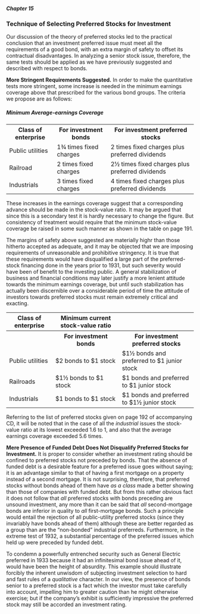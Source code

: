 ##### Chapter 15

### Technique of Selecting Preferred Stocks for Investment

Our discussion of the theory of preferred stocks led to the practical conclusion that an investment preferred issue must meet all the requirements of a good bond, with an extra margin of safety to offset its contractual disadvantages. In analyzing a senior stock issue, therefore, the same tests should be applied as we have previously suggested and described with respect to bonds.

**More Stringent Requirements Suggested.** In order to make the quantitative tests more stringent, some increase is needed in the minimum earnings coverage above that prescribed for the various bond groups. The criteria we propose are as follows:

##### Minimum Average-earnings Coverage

<table>
  <tr>
    <th>Class of enterprise</th>
    <th>For investment bonds</th>
    <th>For investment preferred stocks</th>
  </tr>
  <tr>
    <td>Public utilities</td>
    <td>1¾ times fixed charges</td>
    <td>2 times fixed charges plus preferred dividends</td>
  </tr>
  <tr>
    <td>Railroad</td>
    <td>2 times fixed charges</td>
    <td>2½ times fixed charges plus preferred dividends</td>
  </tr>
  <tr>
    <td>Industrials</td>
    <td>3 times fixed charges</td>
    <td>4 times fixed charges plus preferred dividends</td>
  </tr>
</table>

These increases in the earnings coverage suggest that a corresponding advance should be made in the stock-value ratio. It may be argued that since this is a secondary test it is hardly necessary to change the figure. But consistency of treatment would require that the minimum stock-value coverage be raised in some such manner as shown in the table on page 191.

The margins of safety above suggested are materially highr than those hitherto accepted as adequate, and it may be objected that we are imposing requirements of unreasonable and prohibitive stringency. It is true that these requirements would have disqualified a large part of the preferred-stock financing done in the years prior to 1931, but such severity would have been of benefit to the investing public. A general stabilization of business and financial conditions may later justify a more lenient attitude towards the minimum earnings coverage, but until such stabilization has actually been discernible over a considerable period of time the attitude of investors towards preferred stocks must remain extremely critical and exacting.

<table>
  <tr>
    <th>Class of enterprise</th>
    <th>Minimum current stock-value ratio</th>
    <th>&nbsp;</th>
  </tr>
  <tr>
    <th>&nbsp;</th>
    <th>For investment bonds</th>
    <th>For investment preferred stocks</th>
  </tr>
  <tr>
    <td>Public utilities</td>
    <td>$2 bonds to $1 stock</td>
    <td>$1½ bonds and preferred to $1 junior stock</td>
  </tr>
  <tr>
    <td>Railroads</td>
    <td>$1½ bonds to $1 stock</td>
    <td>$1 bonds and preferred to $1 junior stock</td>
  </tr>
  <tr>
    <td>Industrials</td>
    <td>$1 bonds to $1 stock</td>
    <td>$1 bonds and preferred to $1½ junior stock</td>
  </tr>
</table>

Referring to the list of preferred stocks given on page 192 of accompanying CD, it will be noted that in the case of all the *industrial* issues the stock-value ratio at its lowest exceeded 1.6 to 1, and also that the average earnings coverage exceeded 5.6 times.

**Mere Presence of Funded Debt Does Not Disqualify Preferred Stocks for Investment.** It is proper to consider whether an investment rating should be confined to preferred stocks not preceded by bonds. That the absence of funded debt is a desirable feature for a preferred issue goes without saying; it is an advantage similar to that of having a first mortgage on a property instead of a second mortgage. It is not surprising, therefore, that preferred stocks without bonds ahead of them have *as a class* made a better showing than those of companies with funded debt. But from this rather obvious fact it does not follow that *all* preferred stocks with bonds preceding are unsound investment, any more than it can be said that *all* second-mortgage bonds are inferior in quality to *all* first-mortgage bonds. Such a principle would entail the rejection of all public-utility preferred stocks (since they invariably have bonds ahead of them) although these are better regarded as a group than are the “non-bonded” industrial preferreds. Furthermore, in the extreme test of 1932, a substantial percentage of the preferred issues which held up were preceded by funded debt.

To condemn a powerfully entrenched security such as General Electric preferred in 1933 because it had an infinitesimal bond issue ahead of it, would have been the height of absurdity. This example should illustrate forcibly the inherent unwisdom of subjecting investment selection to hard and fast rules of a *qualitative* character. In our view, the presence of bonds senior to a preferred stock is a fact which the investor must take carefully into account, impelling him to greater caution than he might otherwise exercise; but if the company’s exhibit is sufficiently impressive the preferred stock may still be accorded an investment rating.

